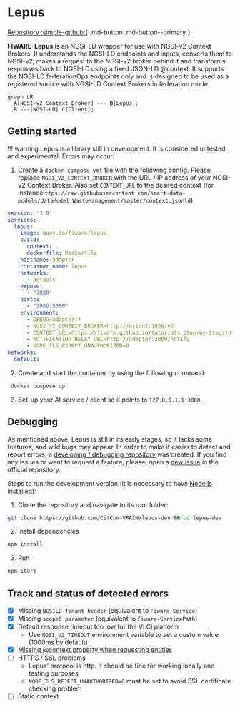 # Lepus
[Repository :simple-github:](https://github.com/jason-fox/lepus){ .md-button .md-button--primary }

**FIWARE-Lepus** is an NGSI-LD wrapper for use with NGSI-v2 Context Brokers. It understands the NGSI-LD endpoints and inputs, converts them to NGSI-v2, makes a request to the NGSI-v2 broker behind it and transforms responses back to NGSI-LD using a fixed JSON-LD @context. It supports the NGSI-LD federationOps endpoints only and is designed to be used as a registered source with NGSI-LD Context Brokers in federation mode.

```mermaid
graph LR
  A[NGSI-v2 Context Broker] --- B[Lepus];
  B ---|NGSI-LD| C[Client];
```

## Getting started

!!! warning
    Lepus is a library still in development. It is considered untested and experimental. Errors may occur.

1. Create a `docker-compose.yml` file with the following config. Please, replace `NGSI_V2_CONTEXT_BROKER` with the URL / IP address of your NGSI-v2 Context Broker. Also set `CONTEXT_URL` to the desired context (for instance `ttps://raw.githubusercontent.com/smart-data-models/dataModel.WasteManagement/master/context.jsonld`) 

```yaml
version: '3.9'
services:
  lepus:
    image: quay.io/fiware/lepus
    build:
      context: .
      dockerfile: Dockerfile
    hostname: adapter
    container_name: lepus
    networks:
      - default
    expose:
      - "3000"
    ports:
      - "3000:3000"
    environment:
      - DEBUG=adapter:*
      - NGSI_V2_CONTEXT_BROKER=http://orion2:1026/v2
      - CONTEXT_URL=https://fiware.github.io/tutorials.Step-by-Step/tutorials-context.jsonld
      - NOTIFICATION_RELAY_URL=http://adapter:3000/notify
      - NODE_TLS_REJECT_UNAUTHORIZED=0
networks:
  default:
```

2. Create and start the container by using the following command:

```bash
 docker compose up
```

3. Set-up your AI service / client so it points to `127.0.0.1.1:3000`.

## Debugging
As mentioned above, Lepus is still in its early stages, so it lacks some features, and wild bugs may appear. In order to make it easier to detect and report errors, a [developing / debugging repository](https://github.com/CitCom-VRAIN/lepus-dev) was created. If you find any issues or want to request a feature, please, open a [new issue](https://github.com/jason-fox/lepus/issues/new/choose) in the official repository.

Steps to run the development version (it is necessary to have [Node.js](https://nodejs.org/en) installed):

1. Clone the repository and navigate to its root folder:
```bash
git clone https://github.com/CitCom-VRAIN/lepus-dev && cd lepus-dev
```

2. Install dependencies
```bash
npm install
```

3. Run
```bash
npm start
```

## Track and status of detected errors

- [x] Missing `NGSILD-Tenant header` (equivalent to `Fiware-Service`)   
- [x] Missing `scopeQ parameter` (equivalent to `Fiware-ServicePath`)  
- [x] Default response timeout too low for the VLCi platform   
    - Use `NGSI_V2_TIMEOUT` environment variable to set a custom value (1000ms by default)
- [x] [Missing @context property when requesting entities](https://github.com/jason-fox/lepus/issues/1) 
- [ ] HTTPS / SSL problems  
    - Lepus' protocol is http. It should be fine for working locally and testing purposes
    - `NODE_TLS_REJECT_UNAUTHORIZED=0` must be set to avoid SSL certificate checking problem
- [ ] Static context
